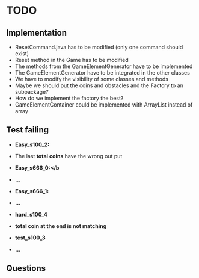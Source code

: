 # TODO
## Implementation
* ResetCommand.java has to be modified (only one command should exist)
* Reset method in the Game has to be modified
* The methods from the GameElementGenerator have to be implemented 
* The GameElementGenerator have to be integrated in the other classes
* We have to modify the visibility of some classes and methods 
* Maybe we should put the coins and obstacles and the Factory to an subpackage?
* How do we implement the factory the best?
* GameElementContainer could be implemented with ArrayList instead of array

## Test failing
* <b>Easy_s100_2:</b>
- The last <b>total coins</b> have the wrong out put
* <b>Easy_s666_0:</b
- ...
* <b>Easy_s666_1:</b>
- ...
* <b>hard_s100_4</b>
- total coin at the end is not matching
* <b>test_s100_3</b>
- ...

## Questions


